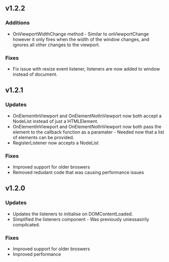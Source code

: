 ## v1.2.2

### Additions
- OnViewportWidthChange method - Similar to onViewportChange however it only fires when the width of the window changes, and ignores all other changes to the viewport.

### Fixes
- Fix issue with resize event listener, listeners are now added to window instead of document.

## v1.2.1

### Updates
* OnElementInViewport and OnElementNotInViewport now both accept a NodeList instead of just a HTMLElement.
* OnElementInViewport and OnElementNotInViewport now both pass the element to the callback function as a paramater - Needed now that a list of elements can be provided.
* RegisterListener now accepts a NodeList

### Fixes
* Improved support for older broswers 
* Removed redudant code that was causing performance issues

## v1.2.0

### Updates
* Updates the listeners to initialise on DOMContentLoaded.
* Simplified the listeners component - Was previously uniessasirily compilcated.

### Fixes
* Improved support for older broswers
* Improved performance